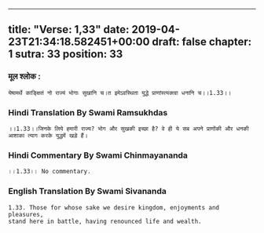 
---
title: "Verse: 1,33"
date: 2019-04-23T21:34:18.582451+00:00
draft: false
chapter: 1
sutra: 33
position: 33
---
### मूल श्लोक :
```
येषामर्थे काङ्क्षितं नो राज्यं भोगाः सुखानि च।त इमेऽवस्थिता युद्धे प्राणांस्त्यक्त्वा धनानि च।।1.33।।

```

### Hindi Translation By Swami Ramsukhdas
```
।।1.33।।जिनके लिये हमारी राज्य? भोग और सुखकी इच्छा है? वे ही ये सब अपने प्राणोंकी और धनकी आशाका त्याग करके युद्धमें खड़े हैं।

```

### Hindi Commentary By Swami Chinmayananda
```
।।1.33।। No commentary.

```

### English Translation By Swami  Sivananda
```
1.33. Those for whose sake we desire kingdom, enjoyments and pleasures,
stand here in battle, having renounced life and wealth.

```


